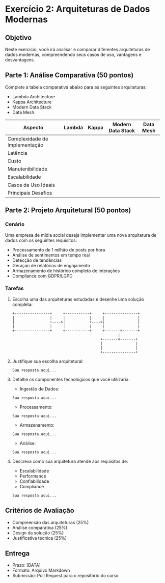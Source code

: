 # Exercício 2: Arquiteturas de Dados Modernas

## Objetivo
Neste exercício, você irá analisar e comparar diferentes arquiteturas de dados modernas, compreendendo seus casos de uso, vantagens e desvantagens.

## Parte 1: Análise Comparativa (50 pontos)

Complete a tabela comparativa abaixo para as seguintes arquiteturas:
- Lambda Architecture
- Kappa Architecture
- Modern Data Stack
- Data Mesh

| Aspecto | Lambda | Kappa | Modern Data Stack | Data Mesh |
|---------|--------|-------|------------------|-----------|
| Complexidade de Implementação | | | | |
| Latência | | | | |
| Custo | | | | |
| Manutenibilidade | | | | |
| Escalabilidade | | | | |
| Casos de Uso Ideais | | | | |
| Principais Desafios | | | | |

## Parte 2: Projeto Arquitetural (50 pontos)

### Cenário
Uma empresa de mídia social deseja implementar uma nova arquitetura de dados com os seguintes requisitos:
- Processamento de 1 milhão de posts por hora
- Análise de sentimentos em tempo real
- Detecção de tendências
- Geração de relatórios de engajamento
- Armazenamento de histórico completo de interações
- Compliance com GDPR/LGPD

### Tarefas

1. Escolha uma das arquiteturas estudadas e desenhe uma solução completa:
   ```
   +----------------+     +-----------+     +---------------+
   |                |     |           |     |               |
   |                +---->|           +---->|               |
   |                |     |           |     |               |
   +----------------+     +-----------+     +-------+-------+
                                                   |
                                           +-------v-------+
                                           |               |
                                           |               |
                                           +---------------+

   ```

2. Justifique sua escolha arquitetural:
   ```
   Sua resposta aqui...
   ```

3. Detalhe os componentes tecnológicos que você utilizaria:
   - Ingestão de Dados:
   ```
   Sua resposta aqui...
   ```
   - Processamento:
   ```
   Sua resposta aqui...
   ```
   - Armazenamento:
   ```
   Sua resposta aqui...
   ```
   - Análise:
   ```
   Sua resposta aqui...
   ```

4. Descreva como sua arquitetura atende aos requisitos de:
   - Escalabilidade
   - Performance
   - Confiabilidade
   - Compliance
   ```
   Sua resposta aqui...
   ```

## Critérios de Avaliação
- Compreensão das arquiteturas (25%)
- Análise comparativa (25%)
- Design da solução (25%)
- Justificativa técnica (25%)

## Entrega
- Prazo: [DATA]
- Formato: Arquivo Markdown
- Submissão: Pull Request para o repositório do curso 